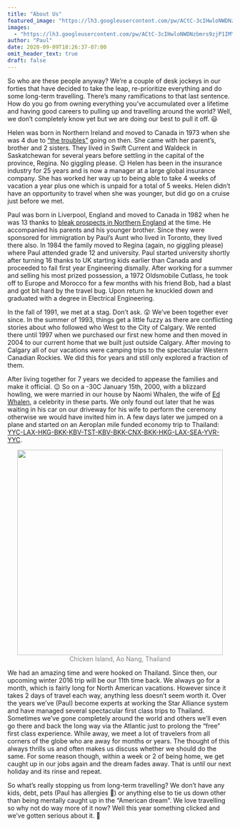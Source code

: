 ```yaml
---
title: "About Us"
featured_image: "https://lh3.googleusercontent.com/pw/ACtC-3cIHwloNWDNzbmrs9zjP1IMY3dTwjcBK-nlazzyG-p55SgqrripkjmG0pqahMbGWXvX5KPVMDlCCaCsoLqzrcEuTBqehgwAtH_YrjvLwlIojUtyiTjYeog5Q_eyaQphKJ3BE9V7zRR1NnDDvWTEdrbErg=w1920-h670-no"
images:
  - "https://lh3.googleusercontent.com/pw/ACtC-3cIHwloNWDNzbmrs9zjP1IMY3dTwjcBK-nlazzyG-p55SgqrripkjmG0pqahMbGWXvX5KPVMDlCCaCsoLqzrcEuTBqehgwAtH_YrjvLwlIojUtyiTjYeog5Q_eyaQphKJ3BE9V7zRR1NnDDvWTEdrbErg=w1920-h670-no"
author: "Paul"
date: 2020-09-09T18:26:37-07:00
omit_header_text: true
draft: false
---
```


So who are these people anyway? We’re a couple of desk jockeys in our forties that have decided to take the leap, re-prioritize everything and do some long-term travelling. There’s many ramifications to that last sentence. How do you go from owning everything you’ve accumulated over a lifetime and having good careers to pulling up and travelling around the world? Well, we don’t completely know yet but we are doing our best to pull it off. 😃

Helen was born in Northern Ireland and moved to Canada in 1973 when she was 4 due to [“the troubles”](https://en.wikipedia.org/wiki/The_Troubles) going on then. She came with her parent’s, brother and 2 sisters. They lived in Swift Current and Waldeck in Saskatchewan for several years before settling in the capital of the province, Regina. No giggling please. 😉 Helen has been in the insurance industry for 25 years and is now a manager at a large global insurance company. She has worked her way up to being able to take 4 weeks of vacation a year plus one which is unpaid for a total of 5 weeks. Helen didn’t have an opportunity to travel when she was younger, but did go on a cruise just before we met.

Paul was born in Liverpool, England and moved to Canada in 1982 when he was 13 thanks to [bleak prospects in Northern England](https://en.wikipedia.org/wiki/Early_1980s_recession#Recession_in_the_United_Kingdom) at the time. He accompanied his parents and his younger brother. Since they were sponsored for immigration by Paul’s Aunt who lived in Toronto, they lived there also. In 1984 the family moved to Regina (again, no giggling please) where Paul attended grade 12 and university. Paul started university shortly after turning 16 thanks to UK starting kids earlier than Canada and proceeded to fail first year Engineering dismally. After working for a summer and selling his most prized possession, a 1972 Oldsmobile Cutlass, he took off to Europe and Morocco for a few months with his friend Bob, had a blast and got bit hard by the travel bug. Upon return he knuckled down and graduated with a degree in Electrical Engineering.

In the fall of 1991, we met at a stag. Don’t ask. 😲 We’ve been together ever since. In the summer of 1993, things get a little fuzzy as there are conflicting stories about who followed who West to the City of Calgary. We rented there until 1997 when we purchased our first new home and then moved in 2004 to our current home that we built just outside Calgary. After moving to Calgary all of our vacations were camping trips to the spectacular Western Canadian Rockies. We did this for years and still only explored a fraction of them.

After living together for 7 years we decided to appease the families and make it official. 😉 So on a -30C January 15th, 2000, with a blizzard howling, we were married in our house by Naomi Whalen, the wife of [Ed Whalen](<https://en.wikipedia.org/wiki/Ed_Whalen_(broadcaster)>), a celebrity in these parts. We only found out later that he was waiting in his car on our driveway for his wife to perform the ceremony otherwise we would have invited him in. A few days later we jumped on a plane and started on an Aeroplan mile funded economy trip to Thailand: [YYC-LAX-HKG-BKK-KBV-TST-KBV-BKK-CNX-BKK-HKG-LAX-SEA-YVR-YYC](http://www.gcmap.com/mapui?P=YYC-LAX-HKG-BKK-KBV-TST-KBV-BKK-CNX-BKK-HKG-LAX-SEA-YVR-YYC).

<div style="text-align: center">
  <a style="display:inline-block;text-decoration:none;color: grey;" href="https://photos.google.com/share/AF1QipNzXM2ejuel-cP83GpoUxFt9iC4bXV1U2VTzFt7yNrz603xIJ6qkUjeAFAOt1-G6w/photo/AF1QipNSyDgyti201UzGErDbj1qItlTKYNm1pbGMM782?key=NGhOVGJJZUVpYmVFM08wZTZzeGpMQktHYWxWX0V3" target="_blank"><img loading="lazy" src="https://lh3.googleusercontent.com/pw/ACtC-3e9q1j81_vCaUN98iZwENbYaI3hX5sKMLE7hAoSFl-xjF5eXB8s2Yt43nNgzkIFT4azqNyTRC4Lr8KVz-DumLcZHKwU7X8dep7F2byo7TpoqjyV0DhV5kUb9n4_yFVFTm7bvusPcWh6ySSnbAleEPzdyQ=w460-no" width="460" /><div>Chicken Island, Ao Nang, Thailand</div></a>
</div>

We had an amazing time and were hooked on Thailand. Since then, our upcoming winter 2016 trip will be our 11th time back. We always go for a month, which is fairly long for North American vacations. However since it takes 2 days of travel each way, anything less doesn’t seem worth it. Over the years we’ve (Paul) become experts at working the Star Alliance system and have managed several spectacular first class trips to Thailand. Sometimes we’ve gone completely around the world and others we’ll even go there and back the long way via the Atlantic just to prolong the “free” first class experience. While away, we meet a lot of travelers from all corners of the globe who are away for months or years. The thought of this always thrills us and often makes us discuss whether we should do the same. For some reason though, within a week or 2 of being home, we get caught up in our jobs again and the dream fades away. That is until our next holiday and its rinse and repeat.

So what’s really stopping us from long-term travelling? We don’t have any kids, debt, pets (Paul has allergies 🙁) or anything else to tie us down other than being mentally caught up in the “American dream”. We love travelling so why not do way more of it now? Well this year something clicked and we’ve gotten serious about it. 🙂
